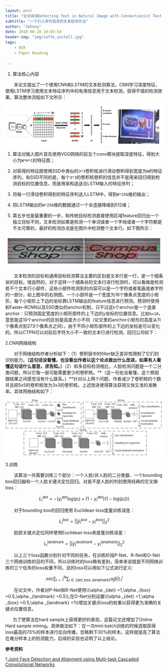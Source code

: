 ```yaml
---
layout: post
title: "论文阅读Detecting Text in Natural Image with Connectionist Text Proposal Network"
subtitle: "一个引入序列信息的文本检测方法"
author: "Johnny"
date: 2018-08-28 18:03:54
header-img: "img/caffe_install.jpg"
tags: 
    - OCR
    - Paper Reading
    
---
```


1. 算法核心内容 

&#160; &#160; &#160; &#160;本论文提出了一个使用CNN和LSTM的文本检测算法，CNN学习深度特征，使用LSTM学习使用文本特征序列中的有用信息用于文本检测，获得不错的检测效果。算法整体流程如下文所示：

![java-javascript](/img/in-post/paper-ctpn/architecture.png)


1. 算法对输入图片首先使用VGG网络的前五个conv模块提取深度特征，得到大小为`W*H*C`的特征图；

2. 对获得的特征图使用SSD中类似的`3*3`卷积核进行滑动卷积得到宽度为`W`的特征序列，和SSD不同的是，每个`3*3`的卷积核卷积的信息并不是用来回归得到检测目标的位置信息，而是用来构造适合LSTM输入的特征序列；

3. 将每一行滑动卷积得到的特征序列送入LSTM中，得到`W*256`维的输出；

4. 将LSTM输出的`W*256`维的数据通过一个全连接降维到512维；

5. 第五步也是最重要的一步，和传统目标检测直接使用区域feature回归出一个独立目标不同，文本检测如果是检测一个单词或者一个字母或者一个字符都是不太可靠的，最好的检测办法是在图片中检测整个文本行。如下图所示：

![java-javascript](/img/in-post/paper-ctpn/difference.png)

&#160; &#160; &#160; &#160;文本检测的目标和通用目标检测算法主要的区别是文本行是一行，是一个细条状的目标。很自然的，对于这样一个细条状的文本行进行检测时，可以看做是检测若干个文本行小部件，这些小部件检测到的内容可以是一个字符或者笔画或者字符的一部分，如上图中的右侧图，一个小部件是一个宽度为16个像素点宽度的小矩形，每个小矩形上下边的坐标靠LSTM输出的feature信息进行预测。预测时使用和Faster-RCNN以及SSD类似的anchor机制，只不过这`k`个anchor是一个竖直anchor：只预测固定宽度的小矩形部件的上下边的y坐标的位置信息。比如`k=10`，意思是这10个anchor的区别是高度大小不同（论文里的anchor小矩形的高度从11个像素点到273个像素点之间）。由于不同小矩形部件的上下边的坐标是可以变化的，所以CTPN可以对前后字符大小不一致的文本行进行检测。回归公司如下：




2.CNN网络结构 

&#160; &#160; &#160; &#160;对于网络结构作者分析如下：（1）卷积层中的filter缺乏差异性限制了它们的识别能力。**（这句话没看懂，也没看出作者以这个论点做出什么改进，如果有人看懂这句话什么意思，求告知。）**（2）和多目标检测相比，人脸检测问题是一个二分类问题，所以它每一层可能需要更少的卷积核。**（这一句也没看懂，这个原因跟结果之间感觉没有什么联系。）**针对以上两个问题，作者减少了卷积核的个数并且把5x5的卷积核改为3x3的卷积核。上述改进使得算法获得又快又准的准确率。具体网络结构如下：

![java-javascript](/img/in-post/mtcnn/cnn_arc.png)

3.训练 

&#160; &#160; &#160; &#160;该算法一共需要训练三个部分：一个人脸/非人脸的二分类器、一个bounding box回归器和一个人脸关键点定位回归。对是不是人脸的判别使用经典的交叉熵loss：

$$ L^{det}_{i} =-\left( y^{det}_{i} log( p_{i}) +\left( 1-y^{det}_{i}\right)( 1-log( p_{i}))\right) $$

&#160; &#160; &#160; &#160;对于bounding box的回归使用 Euclidean loss度量训练误差：

$$ L^{box}_{i} =||\hat{y}^{box}_{i} -y^{box}_{i} ||^{2}_{2} $$

&#160; &#160; &#160; &#160;脸部关键点定位同样使用Euclidean loss来度量训练误差：

$$ L^{landmark}_{i} =||\hat{y}^{landmark}_{i} -y^{landmark}_{i} ||^{2}_{2} $$

&#160; &#160; &#160; &#160;以上三个loss函数分别针对不同的任务，在训练阶段P-Net、R-Net和O-Net三个网络训练的目的不同，所以训练时的loss略有差别，简单来说就是不同网络训练时三个任务的loss权重不同，总的loss可以用如下公式进行定义:

$$ min\sum\nolimits ^{N}_{i=1}\sum\nolimits _{j\in \{det,box,landmark\}} \alpha _{j} \beta ^{j}_{i} L^{j}_{i} $$

&#160; &#160; &#160; &#160;在论文中，作者对P-Net和R-Net使用\\(\alpha _{det} =1,\alpha _{box} =0.5,\alpha _{landmark} =0.5\\),在O-Net分别设置\\(\alpha _{det} =1,\alpha _{box} =0.5,\alpha _{landmark} =1\\)增加关键点loss的权重以获得更为准确的关键点位置信息。

&#160; &#160; &#160; 为了使算法在hard sample上获得更好的表现，这篇论文还增加了Online Hard sample mining。具体做法如下：在一次mini batch训练的时候选取获得loss最高的70%的样本进行反向传播，忽略剩下30%的样本。这样就提高了算法在难分样本上的检测能力，后续的实验也证明了以上结论。

**参考资料**


 1.[Joint Face Detection and Alignment using Multi-task Cascaded Convolutional Networks][1]

 


  [1]: https://kpzhang93.github.io/MTCNN_face_detection_alignment/paper/spl.pdf